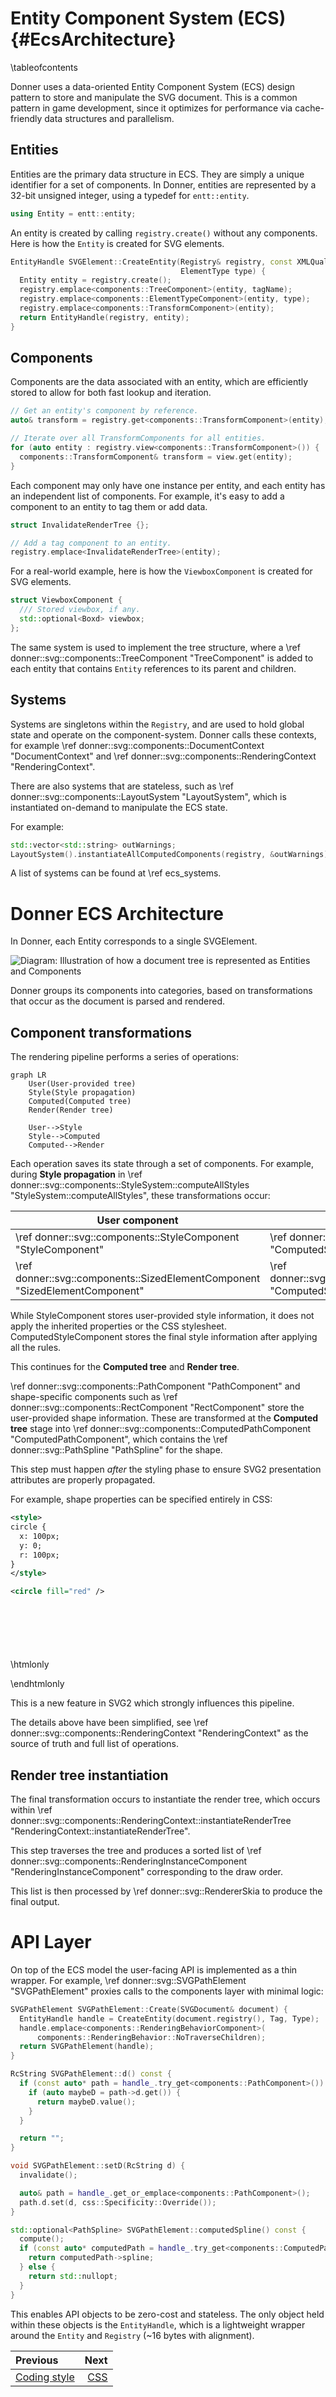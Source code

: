 # Entity Component System (ECS) {#EcsArchitecture}

\tableofcontents

Donner uses a data-oriented Entity Component System (ECS) design pattern to store and manipulate the SVG document. This is a common pattern in game development, since it optimizes for performance via cache-friendly data structures and parallelism.

## Entities

Entities are the primary data structure in ECS. They are simply a unique identifier for a set of components. In Donner, entities are represented by a 32-bit unsigned integer, using a typedef for `entt::entity`.

```cpp
using Entity = entt::entity;
```

An entity is created by calling `registry.create()` without any components. Here is how the `Entity` is created for SVG elements.

```cpp
EntityHandle SVGElement::CreateEntity(Registry& registry, const XMLQualifiedNameRef& tagName,
                                      ElementType type) {
  Entity entity = registry.create();
  registry.emplace<components::TreeComponent>(entity, tagName);
  registry.emplace<components::ElementTypeComponent>(entity, type);
  registry.emplace<components::TransformComponent>(entity);
  return EntityHandle(registry, entity);
}
```

## Components

Components are the data associated with an entity, which are efficiently stored to allow for both fast lookup and iteration.

```cpp
// Get an entity's component by reference.
auto& transform = registry.get<components::TransformComponent>(entity);

// Iterate over all TransformComponents for all entities.
for (auto entity : registry.view<components::TransformComponent>()) {
  components::TransformComponent& transform = view.get(entity);
}
```

Each component may only have one instance per entity, and each entity has an independent list of components. For example, it's easy to add a component to an entity to tag them or add data.

```cpp
struct InvalidateRenderTree {};

// Add a tag component to an entity.
registry.emplace<InvalidateRenderTree>(entity);
```

For a real-world example, here is how the `ViewboxComponent` is created for SVG elements.

```cpp
struct ViewboxComponent {
  /// Stored viewbox, if any.
  std::optional<Boxd> viewbox;
};
```

The same system is used to implement the tree structure, where a \ref donner::svg::components::TreeComponent "TreeComponent" is added to each entity that contains `Entity` references to its parent and children.

## Systems

Systems are singletons within the `Registry`, and are used to hold global state and operate on the component-system. Donner calls these contexts, for example \ref donner::svg::components::DocumentContext "DocumentContext" and \ref donner::svg::components::RenderingContext "RenderingContext".

There are also systems that are stateless, such as \ref donner::svg::components::LayoutSystem "LayoutSystem", which is instantiated on-demand to manipulate the ECS state.

For example:

```cpp
std::vector<std::string> outWarnings;
LayoutSystem().instantiateAllComputedComponents(registry, &outWarnings);
```

A list of systems can be found at \ref ecs_systems.

# Donner ECS Architecture

In Donner, each Entity corresponds to a single SVGElement.

![Diagram: Illustration of how a document tree is represented as Entities and Components](/docs/img/ecs.svg)

Donner groups its components into categories, based on transformations that occur as the document is parsed and rendered.

## Component transformations

The rendering pipeline performs a series of operations:

```mermaid
graph LR
    User(User-provided tree)
    Style(Style propagation)
    Computed(Computed tree)
    Render(Render tree)

    User-->Style
    Style-->Computed
    Computed-->Render
```

Each operation saves its state through a set of components. For example, during **Style propagation** in \ref donner::svg::components::StyleSystem::computeAllStyles "StyleSystem::computeAllStyles", these transformations occur:

| User component                                                              | Styled component                                                                            |
| --------------------------------------------------------------------------- | ------------------------------------------------------------------------------------------- |
| \ref donner::svg::components::StyleComponent "StyleComponent"               | \ref donner::svg::components::ComputedStyleComponent "ComputedStyleComponent"               |
| \ref donner::svg::components::SizedElementComponent "SizedElementComponent" | \ref donner::svg::components::ComputedSizedElementComponent "ComputedSizedElementComponent" |

While StyleComponent stores user-provided style information, it does not apply the inherited properties or the CSS stylesheet. ComputedStyleComponent stores the final style information after applying all the rules.

This continues for the **Computed tree** and **Render tree**.

\ref donner::svg::components::PathComponent "PathComponent" and shape-specific components such as \ref donner::svg::components::RectComponent "RectComponent" store the user-provided shape information. These are transformed at the **Computed tree** stage into \ref donner::svg::components::ComputedPathComponent "ComputedPathComponent", which contains the \ref donner::svg::PathSpline "PathSpline" for the shape.

This step must happen _after_ the styling phase to ensure SVG2 presentation attributes are properly propagated.

For example, shape properties can be specified entirely in CSS:

```xml
<style>
circle {
  x: 100px;
  y: 0;
  r: 100px;
}
</style>

<circle fill="red" />
```

\htmlonly
<svg width="200" height="100" viewbox="0 0 200 100">

<style>
  circle {
    cx: 100px;
    cy: 0;
    r: 100px;
  }
  </style>
<circle fill="red" />
</svg>
\endhtmlonly

This is a new feature in SVG2 which strongly influences this pipeline.

The details above have been simplified, see \ref donner::svg::components::RenderingContext "RenderingContext" as the source of truth and full list of operations.

## Render tree instantiation

The final transformation occurs to instantiate the render tree, which occurs within \ref donner::svg::components::RenderingContext::instantiateRenderTree "RenderingContext::instantiateRenderTree".

This step traverses the tree and produces a sorted list of \ref donner::svg::components::RenderingInstanceComponent "RenderingInstanceComponent" corresponding to the draw order.

This list is then processed by \ref donner::svg::RendererSkia to produce the final output.

# API Layer

On top of the ECS model the user-facing API is implemented as a thin wrapper. For example, \ref donner::svg::SVGPathElement "SVGPathElement" proxies calls to the components layer with minimal logic:

```cpp
SVGPathElement SVGPathElement::Create(SVGDocument& document) {
  EntityHandle handle = CreateEntity(document.registry(), Tag, Type);
  handle.emplace<components::RenderingBehaviorComponent>(
      components::RenderingBehavior::NoTraverseChildren);
  return SVGPathElement(handle);
}

RcString SVGPathElement::d() const {
  if (const auto* path = handle_.try_get<components::PathComponent>()) {
    if (auto maybeD = path->d.get()) {
      return maybeD.value();
    }
  }

  return "";
}

void SVGPathElement::setD(RcString d) {
  invalidate();

  auto& path = handle_.get_or_emplace<components::PathComponent>();
  path.d.set(d, css::Specificity::Override());
}

std::optional<PathSpline> SVGPathElement::computedSpline() const {
  compute();
  if (const auto* computedPath = handle_.try_get<components::ComputedPathComponent>()) {
    return computedPath->spline;
  } else {
    return std::nullopt;
  }
}
```

This enables API objects to be zero-cost and stateless. The only object held within these objects is the `EntityHandle`, which is a lightweight wrapper around the `Entity` and `Registry` (~16 bytes with alignment).

<div class="section_buttons">

| Previous                         |                        Next |
| :------------------------------- | --------------------------: |
| [Coding style](CodingStyle.html) | [CSS](CssArchitecture.html) |

</div>
